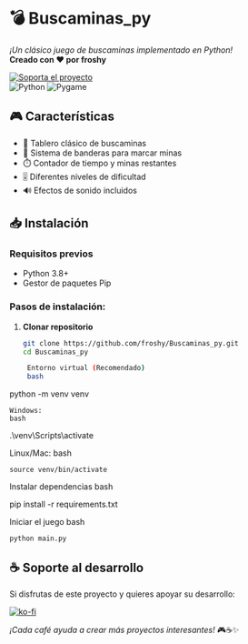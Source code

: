 # 💣 Buscaminas_py  
*¡Un clásico juego de buscaminas implementado en Python!*  
**Creado con ❤️ por froshy**  

[![Soporta el proyecto](https://img.shields.io/badge/☕_Apoya_el_desarrollo-FF5E5B?style=flat&logo=ko-fi&logoColor=white)](https://ko-fi.com/froshgames)  
![Python](https://img.shields.io/badge/Python-3.x-blue?logo=python)
![Pygame](https://img.shields.io/badge/Pygame-2.1.3-success)

## 🎮 Características
- 🧩 Tablero clásico de buscaminas
- 🚩 Sistema de banderas para marcar minas
- ⏱️ Contador de tiempo y minas restantes
- 🎚️ Diferentes niveles de dificultad
- 🔊 Efectos de sonido incluidos

## 📥 Instalación

### Requisitos previos
- Python 3.8+
- Gestor de paquetes Pip

### Pasos de instalación:
1. **Clonar repositorio**
   ```bash
   git clone https://github.com/froshy/Buscaminas_py.git
   cd Buscaminas_py

    Entorno virtual (Recomendado)
    bash

python -m venv venv

    Windows:
    bash

.\venv\Scripts\activate

Linux/Mac:
bash

    source venv/bin/activate

Instalar dependencias
bash

pip install -r requirements.txt

Iniciar el juego
bash

    python main.py

## ☕ Soporte al desarrollo  
Si disfrutas de este proyecto y quieres apoyar su desarrollo:  

[![ko-fi](https://ko-fi.com/img/githubbutton_sm.svg)](https://ko-fi.com/froshgames)  

*¡Cada café ayuda a crear más proyectos interesantes!* 🎮☕✨
